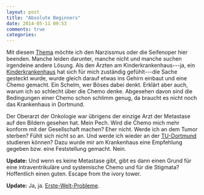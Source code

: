 ```yaml
---
layout: post
title: "Absolute Beginners"
date: 2014-05-11 09:53
comments: true
categories: 
---
```

Mit diesem [Thema][ab] möchte ich den Narzissmus oder die Seifenoper
hier beenden. Manche leiden darunter, manche nicht und manche suchen
irgendeine andere Lösung. Als den Ärzten am Kinderkrankenhaus---ja,
ein [Kinderkrankenhaus][letter] hat sich für mich zuständig
gefühlt---die Sache gesteckt wurde, wurde gleich darauf etwas ins
Gehirn einbaut und eine Chemo gemacht. Ein Schelm, wer Böses dabei
denkt. Erklärt aber auch, warum ich so schlecht über die Chemo denke.
Abgesehen davon sind die Bedingungen einer Chemo schon schlimm genug,
da braucht es nicht noch das Krankenhaus in Dortmund.

Der Oberarzt der Onkologie war übrigens der einzige Arzt der Metastase
auf den Bildern gesehen hat. Mein Pech. Wird die Chemo mich mehr
konform mit der Gesellschaft machen? Eher nicht. Werde ich an dem
Tumor sterben? Fühlt sich nicht so an. Und werde ich wieder an der
[TU-Dortmund][udo] studieren können? Dazu wurde mir am Krankenhaus
eine Empfehlung gegeben bzw. eine Feststellung gemacht. Nein.

**Update:** Und wenn es keine Metastase gibt, gibt es dann einen Grund
für eine intraventrikuläre und systemische Chemo und für die Stigmata?
Hoffentlich einen guten. Escape from the ivory tower.

**Update:** Ja, ja. [Erste-Welt-Probleme][probleme].

[ab]: https://de.wikipedia.org/wiki/Absolute_Beginners
[letter]: https://elektret.github.io/mirror/arztbrief_chemo.pdf
[udo]: http://www.tu-dortmund.de/uni/Uni/index.html
[probleme]: https://www.youtube.com/watch?v=295gCWahBxc
